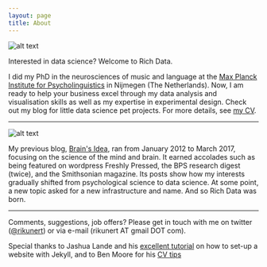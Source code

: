 ```yaml
---
layout: page
title: About
---
```


![alt text](https://github.com/rikunert/rikunert.github.io/raw/master/pictures/RichardKunert_002_MvD_small-300x300.jpg "Richard Kunert, PhD")


Interested in data science? Welcome to Rich Data.

I did my PhD in the neurosciences of music and language at the [Max Planck Institute
for Psycholinguistics](http://www.mpi.nl/) in Nijmegen (The Netherlands).
Now, I am ready to help your business excel through my data analysis and visualisation skills as well as my expertise in experimental design. 
Check out my blog for little data science pet projects.
For more details, see [my CV](http://rikunert.com/cv).

***
![alt text](https://github.com/rikunert/rikunert.github.io/raw/master/pictures/brainsidea_logo.png "Brain's Idea logo")

My previous blog, [Brain's Idea](https://brainsidea.wordpress.com/), ran from January 2012 to March 2017, focusing on the science of the mind and brain.
It earned accolades such as being featured on wordpress Freshly Pressed, the BPS research digest (twice), and the Smithsonian magazine.
Its posts show how my interests gradually shifted from psychological science to data science.
At some point, a new topic asked for a new infrastructure and name.
And so Rich Data was born.

***
Comments, suggestions, job offers? Please get in touch with me on twitter ([@rikunert](https://twitter.com/rikunert)) or via e-mail (rikunert AT gmail DOT com).

Special thanks to Jashua Lande and his [excellent tutorial](http://joshualande.com/jekyll-github-pages-poole) on how to set-up a website with Jekyll, and to Ben Moore for his [CV tips](http://blm.io/blog/markdown-academic-cv/)
